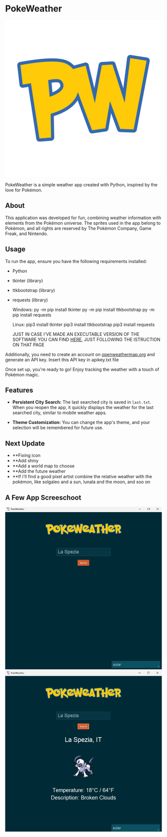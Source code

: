 # PokeWeather

![PokeWeather Logo](https://github.com/Luke133yt/pokeweather/blob/main/logo%20pokeweather.png)

PokeWeather is a simple weather app created with Python, inspired by the love for Pokémon.

## About

This application was developed for fun, combining weather information with elements from the Pokémon universe.
The sprites used in the app belong to Pokémon, and all rights are reserved by The Pokémon Company, Game Freak, and Nintendo.

## Usage

To run the app, ensure you have the following requirements installed:
- Python
- tkinter (library)
- ttkbootstrap (library)
- requests (library)

  Windows:
  py -m pip install tkinter
  py -m pip install ttkbootstrap
  py -m pip install requests

  Linux:
  pip3 install tkinter
  pip3 install ttkbootstrap
  pip3 install requests

  JUST IN CASE I'VE MADE AN EXECUTABLE VERSION OF THE SOFTWARE YOU CAN FIND [HERE](https://github.com/Luke133yt/pokeweather/releases/tag/1.0), JUST FOLLOWING THE ISTRUCTION ON THAT PAGE

Additionally, you need to create an account on [openweathermap.org](https://openweathermap.org/) and generate an API key.
Insert this API key in apikey.txt file

Once set up, you're ready to go! Enjoy tracking the weather with a touch of Pokémon magic.

## Features

- **Persistent City Search:** The last searched city is saved in `last.txt`. When you reopen the app, it quickly displays the weather for the last searched city, similar to mobile weather apps.
  
- **Theme Customization:** You can change the app's theme, and your selection will be remembered for future use.


## Next Update

- **Fixing icon
- **Add shiny
- **Add a world map to choose
- **Add the future weather
- **If i'll find a good pixel artist combine the relative weather with the pokèmon, like solgaleo and a sun, lunala and the moon, and soo on


## A Few App Screeschoot

![Screenshoot 1](https://github.com/Luke133yt/pokeweather/blob/main/screenshoot/screenshoot_1.png)
![Screenshoot 2](https://github.com/Luke133yt/pokeweather/blob/main/screenshoot/screenshoot_2.png)

